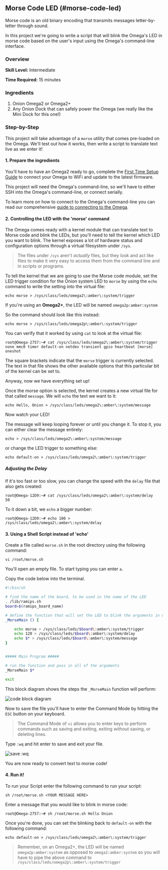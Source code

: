 ## Morse Code LED (#morse-code-led)

Morse code is an old binary encoding that transmits messages letter-by-letter through sound.

In this project we're going to write a script that will blink the Omega's LED in morse code based on the user's input using the Omega's command-line interface.


### Overview

**Skill Level:** Intermediate

**Time Required:** 15 minutes


### Ingredients

1. Onion Omega2 or Omega2+
1. Any Onion Dock that can safely power the Omega (we really like the Mini Dock for this one!)

### Step-by-Step

This project will take advantage of a `morse` utility that comes pre-loaded on the Omega. We'll test out how it works, then write a script to translate text live as we enter it!


#### 1. Prepare the ingredients

You'll have to have an Omega2 ready to go, complete the [First Time Setup Guide](https://docs.onion.io/omega2-docs/first-time-setup.html) to connect your Omega to WiFi and update to the latest firmware.

This project will need the Omega's command-line, so we'll have to either SSH into the Omega's command-line, or connect serially.

To learn more on how to connect to the Omega's command-line you can read our comprehensive [guide to connecting to the Omega](#connecting-to-the-omega-terminal).


#### 2. Controlling the LED with the 'morse' command

The Omega comes ready with a kernel module that can translate text to Morse code and blink the LEDs, but you'll need to tell the kernel which LED you want to blink.  The kernel exposes a lot of hardware status and configuration options through a virtual filesystem under `/sys`.  

> The files under `/sys` aren't *actually* files, but they look and act like files to make it very easy to access them from the command line and in scripts or programs.

To tell the kernel that we are going to use the Morse code module, set the LED trigger condition for the Onion system LED to `morse` by using the `echo` command to write the setting into the virtual file:


```
echo morse > /sys/class/leds/omega2\:amber\:system/trigger
```

If you're using an **Omega2+**, the LED will be named `omega2p:amber:system`

So the command should look like this instead:

```
echo morse > /sys/class/leds/omega2p\:amber\:system/trigger
```

You can verify that it worked by using `cat` to look at the virtual file:

```
root@Omega-2757:~# cat /sys/class/leds/omega2\:amber\:system/trigger                                                              
none mmc0 timer default-on netdev transient gpio heartbeat [morse] oneshot
```

The square brackets indicate that the `morse` trigger is currently selected. The text in that file shows the other available options that this particular bit of the kernel can be set to.

Anyway, now we have everything set up!  

Once the morse option is selected, the kernel creates a new virtual file for that called `message`. We will `echo` the text we want to it:

```
echo Hello, Onion > /sys/class/leds/omega2\:amber\:system/message
```

Now watch your LED!

The message will keep looping forever or until you change it.  To stop it, you can either clear the message entirely:

```
echo > /sys/class/leds/omega2\:amber\:system/message
```

or change the LED trigger to something else:

```
echo default-on > /sys/class/leds/omega2\:amber\:system/trigger
```

##### Adjusting the Delay

If it's too fast or too slow, you can change the speed with the `delay` file that also gets created:

```
root@Omega-12D9:~# cat /sys/class/leds/omega2\:amber\:system/delay
50
```

To it down a bit, we `echo` a bigger number:

```
root@Omega-12D9:~# echo 100 > /sys/class/leds/omega2\:amber\:system/delay
```


#### 3. Using a Shell Script instead of 'echo'

Create a file called `morse.sh` in the root directory using the following command:

```
vi /root/morse.sh
```

You'll open an empty file. To start typing you can enter `a`.

Copy the code below into the terminal.

```bash
#!/bin/sh

# find the name of the board, to be used in the name of the LED
. /lib/ramips.sh
board=$(ramips_board_name)

# define the function that will set the LED to blink the arguments in morse code
_MorseMain () {

	echo morse > /sys/class/leds/$board\:amber\:system/trigger
	echo 120 > /sys/class/leds/$board\:amber\:system/delay
	echo $* > /sys/class/leds/$board\:amber\:system/message
}


##### Main Program #####

# run the function and pass in all of the arguments
_MorseMain $*

exit
```


This block diagram shows the steps the `_MorseMain` function will perform:

![code block diagram](https://raw.githubusercontent.com/OnionIoT/Onion-Docs/master/Omega2/Documentation/Get-Started/img/developing-pic-1-block-diagram.png)


Now to save the file you'll have to enter the Command Mode by hitting the `ESC` button on your keyboard.

>The Command Mode of `vi` allows you to enter keys to perform commands such as saving and exiting, exiting without saving, or deleting lines.

Type `:wq` and hit enter to save and exit your file.

![save :wq](https://raw.githubusercontent.com/OnionIoT/Onion-Docs/master/Omega2/Documentation/Get-Started/img/command-line-developing-pic-1.png)

You are now ready to convert text to morse code!

#### 4. Run it!

To run your Script enter the following command to run your script:

```
sh /root/morse.sh <YOUR MESSAGE HERE>
```

Enter a message that you would like to blink in morse code:

```
root@Omega-2757:~# sh /root/morse.sh Hello Onion
```

<!-- TODO add a gif here -->

Once you're done, you can set the blinking back to `default-on` with the following command:

```
echo default-on > /sys/class/leds/omega2\:amber\:system/trigger
```

>Remember, on an Omega2+, the LED will be named `omega2p:amber:system` as opposed to `omega2:amber:system` so you will have to pipe the above command to `/sys/class/leds/omega2p\:amber\:system/trigger`
